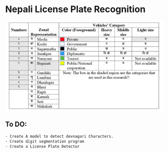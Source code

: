 # Nepali License Plate Recognition

<img src="lpr.png"/>

## To DO:
    - Create A model to detect devnagari Characters.
    - Create digit segmentation program
    - Create a License Plate Detector